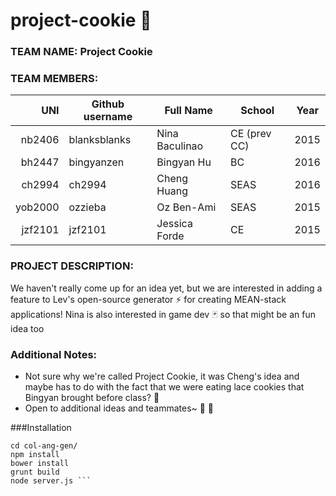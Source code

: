 # project-cookie :cookie:

### TEAM NAME: Project Cookie

### TEAM MEMBERS:

| UNI      | Github username  | Full Name      | School      | Year |
|---------:|------------------|----------------|-------------|------|
|  nb2406  | blanksblanks     | Nina Baculinao | CE (prev CC)| 2015 |
|  bh2447  | bingyanzen       | Bingyan Hu     | BC          | 2016 |
|  ch2994  | ch2994           | Cheng Huang    | SEAS        | 2016 |
|  yob2000 | ozzieba          | Oz Ben-Ami     | SEAS        | 2015 |
|  jzf2101 | jzf2101          | Jessica Forde  | CE            |   2015   | 

### PROJECT DESCRIPTION:

We haven't really come up for an idea yet, but we are interested in adding a feature to Lev's open-source generator :zap: for creating MEAN-stack applications! Nina is also interested in game dev :black_joker: so that might be an fun idea too

### Additional Notes:

- Not sure why we're called Project Cookie, it was Cheng's idea and maybe has to do with the fact that we were eating lace cookies that Bingyan brought before class? :dog:
- Open to additional ideas and teammates~ :hatched_chick: :balloon:

###Installation

```shell 
cd col-ang-gen/
npm install
bower install
grunt build
node server.js ```



